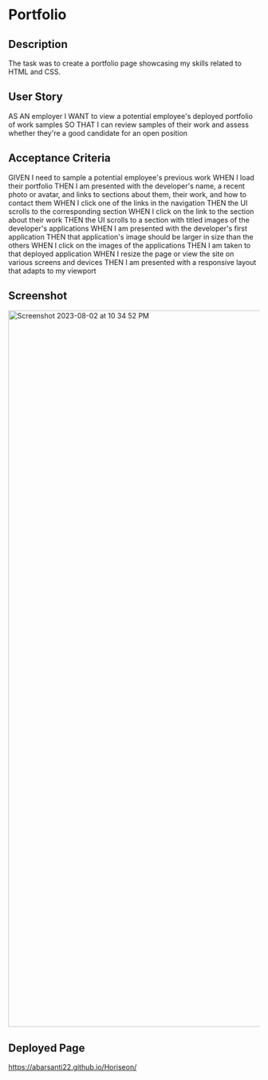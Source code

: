 # Portfolio


## Description
The task was to create a portfolio page showcasing my skills related to HTML and CSS. 

## User Story
AS AN employer
I WANT to view a potential employee's deployed portfolio of work samples
SO THAT I can review samples of their work and assess whether they're a good candidate for an open position


## Acceptance Criteria
GIVEN I need to sample a potential employee's previous work
WHEN I load their portfolio
THEN I am presented with the developer's name, a recent photo or avatar, and links to sections about them, their work, and how to contact them
WHEN I click one of the links in the navigation
THEN the UI scrolls to the corresponding section
WHEN I click on the link to the section about their work
THEN the UI scrolls to a section with titled images of the developer's applications
WHEN I am presented with the developer's first application
THEN that application's image should be larger in size than the others
WHEN I click on the images of the applications
THEN I am taken to that deployed application
WHEN I resize the page or view the site on various screens and devices
THEN I am presented with a responsive layout that adapts to my viewport


## Screenshot
<img width="1436" alt="Screenshot 2023-08-02 at 10 34 52 PM" src="https://github.com/Abarsanti22/Portfolio/assets/138410240/888d106d-8f5e-4932-ae41-aac09df9b8c3">


## Deployed Page
https://abarsanti22.github.io/Horiseon/
